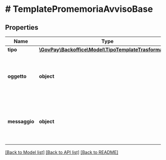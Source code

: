 # # TemplatePromemoriaAvvisoBase

## Properties

Name | Type | Description | Notes
------------ | ------------- | ------------- | -------------
**tipo** | [**\GovPay\Backoffice\Model\TipoTemplateTrasformazione**](TipoTemplateTrasformazione.md) |  |
**oggetto** | **object** | Template di trasformazione da applicare per ottenere l&#39;oggetto da inserire nella email |
**messaggio** | **object** | Template di trasformazione da applicare per ottenere il messaggio da inserire nella email |

[[Back to Model list]](../../README.md#models) [[Back to API list]](../../README.md#endpoints) [[Back to README]](../../README.md)
